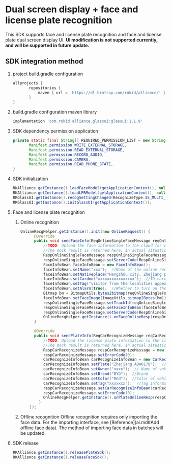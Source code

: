 <!-- toc -->
# Dual screen display + face and license plate recognition

This SDK supports face and license plate recognition and face and license plate dual screen display UI. **UI modification is not supported currently, and will be supported in future update.**

## SDK integration method

1. project build.gradle configuration
   
    ```groovy
    allprojects {
           repositories {
               maven { url = 'https://dl.bintray.com/rokid/alliance/' }
           }
    }
    ```

2. build.gradle configuration maven library
   
    ```groovy
    implementation 'com.rokid.alliance.glassui:glassui:1.1.9'
    ```

3. SDK dependency permission application
   
    ```java
    private static final String[] REQUIRED_PERMISSION_LIST = new String[]{
           Manifest.permission.WRITE_EXTERNAL_STORAGE,
           Manifest.permission.READ_EXTERNAL_STORAGE,
           Manifest.permission.RECORD_AUDIO,
           Manifest.permission.CAMERA,
           Manifest.permission.READ_PHONE_STATE,
    }
    ```

4. SDK initialization
   
    ```java
    RKAlliance.getInstance().loadFaceModel(getApplicationContext(), null);
    RKAlliance.getInstance().loadLPRModel(getApplicationContext(), null);
    RKGlassUI.getInstance().recogSettingChanged(RecognizeType.IS_MULTI_RECOGNIZE, true);
    RKGlassUI.getInstance().initGlassUI(getApplicationContext());
    ```

5. Face and license plate recognition
   
   1. Online recognition
      
        ```java
        OnlineRecgHelper.getInstance().init(new OnlineRequest() {
              @Override
              public void sendFaceInfo(ReqOnlineSingleFaceMessage reqOnlineSingleFaceMessage) {
                  //TODO: Upload the face information to the cloud for comparison
                  //The mock result is returned here. In actual situation, the result is returned after comparison.
                  RespOnlineSingleFaceMessage respOnlineSingleFaceMessage = new RespOnlineSingleFaceMessage();
                  respOnlineSingleFaceMessage.setServerCode(RespOnlineSingleFaceMessage.ServerErrorCode.OK);  //Set the return code. "OK" is returned if normal. If it is abnormal, refer to the definition of ServerErrorCode.
                  FaceInfoBean faceInfoBean = new FaceInfoBean();
                  faceInfoBean.setName("xxx");  //Name of the online recognized person
                  faceInfoBean.setNativeplace("Hangzhou city, Zhejiang province");  //Origin of online recognized person, for example,  "Hangzhou city, Zhejiang province"
                  faceInfoBean.setCardno("xxxxxxxxxxxxxxxx");  //ID card information of online recognized person
                  faceInfoBean.setTag("visitor from the localities appealing to the higher authorities for help");    //Tag information of online recognized person, such as "escaped criminal" / "suspicious" / "visitor from the localities appealing to the higher authorities for help"
                  faceInfoBean.setAlarm(true);  //Whether to turn on the alarm tone
                  Bitmap bm = BitmapUtils.bytes2bitmap(reqOnlineSingleFaceMessage.getFaceImage(), reqOnlineSingleFaceMessage.getWidth(),reqOnlineSingleFaceMessage.getHeight());
                  faceInfoBean.setFaceImage(ImageUtils.bitmap2Bytes(bm));   //Face image data of online recognized persons that need to be displayed on the glass. Here the image data intercepted from the glass is mocked.
                  respOnlineSingleFaceMessage.setTrackId(reqOnlineSingleFaceMessage.getTrackId());
                  respOnlineSingleFaceMessage.setFaceInfoBean(faceInfoBean);
                  respOnlineSingleFaceMessage.setServerCode(RespOnlineSingleFaceMessage.ServerErrorCode.OK);
                  OnlineRecgHelper.getInstance().onFaceOnlineResp(respOnlineSingleFaceMessage);   //Invoke this interface to return the online recognition result to the glass
              }
      
              @Override
              public void sendPlateInfo(ReqCarRecognizeMessage reqCarRecognizeMessage) {
                  //TODO: Upload the license plate information to the cloud for comparison
                  //The mock result is returned here. In actual situation, the result is returned after comparison.
                  RespCarRecognizeMessage respCarRecognizeMessage = new RespCarRecognizeMessage();
                  respCarRecognizeMessage.setErrorCode(0);
                  CarRecognizeInfoBean carRecognizeInfoBean = new CarRecognizeInfoBean();
                  carRecognizeInfoBean.setPlate("Zhejiang ADA0178");  //License plate information
                  carRecognizeInfoBean.setOwner("xxxx");  // Name of vehicle owner
                  carRecognizeInfoBean.setBrand("BYD");  //Brand
                  carRecognizeInfoBean.setColor("Red");  //Color of vehicle body
                  carRecognizeInfoBean.setTag("xxxxxxx");  //Tag information, for example, "three violations of regulations" and "missing license plate"
                  respCarRecognizeMessage.setCarRecognizeInfoBean(carRecognizeInfoBean);
                  respCarRecognizeMessage.setErrorCode(0);
                  OnlineRecgHelper.getInstance().onPlateOnlineResp(respCarRecognizeMessage);  //Invoke this information to return the online recognition result to the glass
                }
            });
        ```
   
   2. Offline recognition Offline recognition requires only importing the face data. For the importing interface, see [Reference](ai.md#Add offline face data). The method of importing face data in batches will be updated.

6. SDK release
   
    ```java
    RKAlliance.getInstance().releasePlateSdk();
    RKAlliance.getInstance().releaseFaceSdk();
    ```